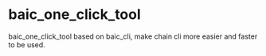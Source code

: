 # baic_one_click_tool
baic_one_click_tool based on baic_cli, make chain cli more easier and faster to be used.
